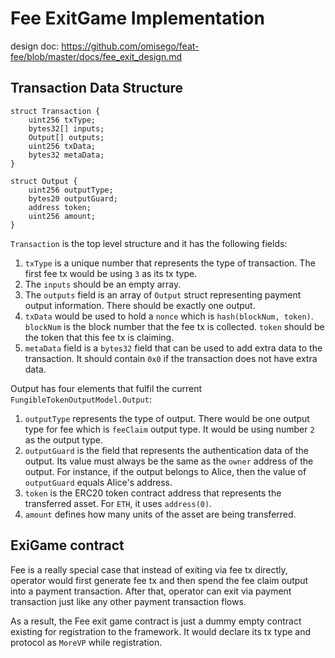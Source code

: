 # Fee ExitGame Implementation

design doc: https://github.com/omisego/feat-fee/blob/master/docs/fee_exit_design.md

## Transaction Data Structure

```
struct Transaction {
    uint256 txType;
    bytes32[] inputs;
    Output[] outputs;
    uint256 txData;
    bytes32 metaData;
}

struct Output {
    uint256 outputType;
    bytes20 outputGuard;
    address token;
    uint256 amount;
}
```

`Transaction` is the top level structure and it has the following fields:
1. `txType` is a unique number that represents the type of transaction. The first fee tx would be using `3` as its tx type.
1. The `inputs` should be an empty array. 
1. The `outputs` field is an array of `Output` struct representing payment output information. There should be exactly one output. 
2. `txData` would be used to hold a `nonce` which is `hash(blockNum, token)`. `blockNum` is the block number that the fee tx is collected. `token` should be the token that this fee tx is claiming.
3. `metaData` field is a `bytes32` field that can be used to add extra data to the transaction. It should contain `0x0` if the transaction does not have extra data.

Output has four elements that fulfil the current `FungibleTokenOutputModel.Output`:
1. `outputType` represents the type of output. There would be one output type for fee which is `feeClaim` output type. It would be using number `2` as the output type.
1. `outputGuard` is the field that represents the authentication data of the output. Its value must always be the same as the `owner` address of the output. For instance, if the output belongs to Alice, then the value of `outputGuard` equals Alice's address.
1. `token` is the ERC20 token contract address that represents the transferred asset. For `ETH`, it uses `address(0)`.
1. `amount` defines how many units of the asset are being transferred.

## ExiGame contract

Fee is a really special case that instead of exiting via fee tx directly, operator would first generate fee tx and then spend the fee claim output into a payment transaction. After that, operator can exit via payment transaction just like any other payment transaction flows.

As a result, the Fee exit game contract is just a dummy empty contract existing for registration to the framework. It would declare its tx type and protocol as `MoreVP` while registration.
